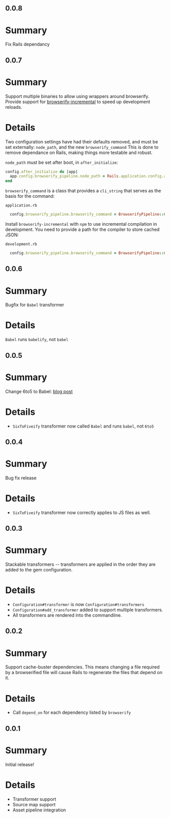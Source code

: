 0.0.8
---

Summary
===

Fix Rails dependancy

0.0.7
---

Summary
===

Support multiple binaries to allow using wrappers around browserify.
Provide support for [browserify-incremental](https://github.com/jsdf/browserify-incremental) to speed up development reloads.

Details
===

Two configuration settings have had their defaults removed, and must be set externally: `node_path`,  and the new `browserify_command`
This is done to remove dependance on Rails, making things more testable and robust.

`node_path` must be set after boot, in `after_initialize`:

```ruby
config.after_initialize do |app|
  app.config.browserify_pipeline.node_path = Rails.application.config.assets.paths.map(&:to_s).join(":")
end
```

`browserify_command` is a class that provides a `cli_string` that serves as the basis for the command:

`application.rb`
```ruby
  config.browserify_pipeline.browserify_command = BrowserifyPipeline::Command::Browserify.new("#{Rails.root}/node_modules/.bin")
```

Install `browserify-incremental` with `npm` to use incremental compilation in development. You need to provide a path for the compiler to store cached JSON:

`development.rb`
```ruby
  config.browserify_pipeline.browserify_command = BrowserifyPipeline::Command::BrowserifyIncremental.new("#{Rails.root}/node_modules/.bin", "#{Rails.root}/tmp")
```

0.0.6
---

Summary
===

Bugfix for `Babel` transformer

Details
===

`Babel` runs `babelify`, not `babel`

0.0.5
---

Summary
===

Change 6to5 to Babel: [blog post](https://babeljs.io/blog/2015/02/15/not-born-to-die/)

Details
===

* `SixToFiveify` transformer now called `Babel` and runs `babel`, not `6to5`

0.0.4
---

Summary
===

Bug fix release

Details
===

* `SixToFiveify` transformer now correctly applies to JS files as well.

0.0.3
---

Summary
===

Stackable transformers -- transformers are applied in the order they are added to the gem configuration.

Details
===

* `Configuration#transformer` is now `Configuration#transformers`
* `Configuration#add_transformer` added to support multiple transformers.
* All transformers are rendered into the commandline.

0.0.2
---

Summary
===

Support cache-buster dependencies. This means changing a file required by a browserified file will cause
Rails to regenerate the files that depend on it.

Details
===

* Call `depend_on` for each dependency listed by `browserify`

0.0.1
---

Summary
===

Initial release!

Details
===

* Transformer support
* Source map support
* Asset pipeline integration


